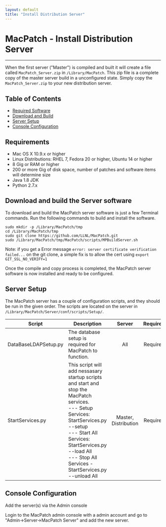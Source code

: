 ```yaml
---
layout: default
title: "Install Distribution Server"
---
```


# MacPatch - Install Distribution Server
---

When the first server ("Master") is compiled and built it will create a file called `MacPatch_Server.zip` in `/Library/MacPatch`. This zip file is a complete copy of the master server build in a unconfigured state. Simply copy the `MacPatch_Server.zip` to your new distribution server.

## Table of Contents
* [Required Software](#requirements)
* [Download and Build](#download-and-build-the-server-software)
* [Server Setup](#server-setup)
* [Console Configuration](#console-configuration)

## Requirements
- Mac OS X 10.9.x or higher
- Linux Distributions: RHEL 7, Fedora 20 or higher, Ubuntu 14 or higher
- 8 Gig or RAM or higher
- 200 or more Gig of disk space, number of patches and software items will determine size
- Java 1.8 JDK
- Python 2.7.x

## Download and build the Server software
To download and build the MacPatch server software is just a few Terminal commands. Run the following commands to build and install the software.

	sudo mkdir -p /Library/MacPatch/tmp
	cd /Library/MacPatch/tmp
	sudo git clone https://github.com/LLNL/MacPatch.git
	sudo /Library/MacPatch/tmp/MacPatch/scripts/MPBuildServer.sh

Note: if you get a Error message `error: server certificate verification failed...` on the git clone, a simple fix is to allow the cert using `export GIT_SSL_NO_VERIFY=1`

Once the compile and copy process is completed, the MacPatch server software is now installed and ready to be configured.

## Server Setup
The MacPatch server has a couple of configuration scripts, and they should be run in the given order. The scripts are located on the server in `/Library/MacPatch/Server/conf/scripts/Setup/`.

Script	| Description | Server | Required
---|---|:---:|:---:
DataBaseLDAPSetup.py | The database setup is required for MacPatch to function. | All | Required
StartServices.py | This script will add nessasary startup scripts and start and stop the MacPatch services. <br> --- Setup Services: StartServices.py --setup<br> --- Start All Services: StartServices.py --load All<br> --- Stop All Services - StartServices.py --unload All | Master, Distribution | Required

## Console Configuration
Add the server(s) via the Admin console

Login to the MacPatch admin console with a admin account and go to "Admin->Server->MacPatch Server" and add the new server.
